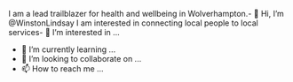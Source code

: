 


I am a lead trailblazer for health and wellbeing in Wolverhampton.- 👋 Hi, I’m @WinstonLindsay
I am interested in connecting local people to local services- 👀 I’m interested in ...
- 🌱 I’m currently learning ...
- 💞️ I’m looking to collaborate on ...
- 📫 How to reach me ...

<!---
WinstonLindsay/WinstonLindsay is a ✨ special ✨ repository because its `README.md` (this file) appears on your GitHub profile.
You can click the Preview link to take a look at your changes.
--->
